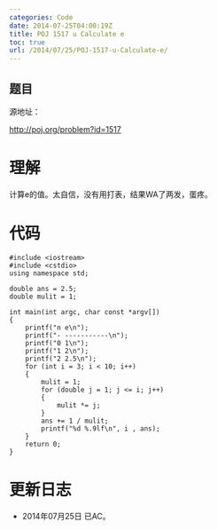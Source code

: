 ```yaml
---
categories: Code
date: 2014-07-25T04:00:19Z
title: POJ 1517 u Calculate e
toc: true
url: /2014/07/25/POJ-1517-u-Calculate-e/
---
```


## 题目
源地址：

http://poj.org/problem?id=1517

# 理解
计算e的值。太自信，没有用打表，结果WA了两发，蛋疼。

<!--more-->

# 代码

```
#include <iostream>
#include <cstdio>
using namespace std;

double ans = 2.5;
double mulit = 1;

int main(int argc, char const *argv[])
{
    printf("n e\n");
    printf("- -----------\n");
    printf("0 1\n");
    printf("1 2\n");
    printf("2 2.5\n");
    for (int i = 3; i < 10; i++)
    {
        mulit = 1;
        for (double j = 1; j <= i; j++)
        {
            mulit *= j;
        }
        ans += 1 / mulit;
        printf("%d %.9lf\n", i , ans);
    }
    return 0;
}

```

# 更新日志
- 2014年07月25日 已AC。